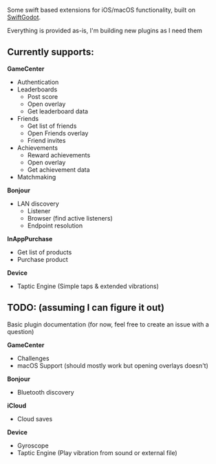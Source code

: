 Some swift based extensions for iOS/macOS functionality, built on [SwiftGodot](https://github.com/migueldeicaza/SwiftGodot). 

Everything is provided as-is, I'm building new plugins as I need them

## Currently supports:

**GameCenter**
- Authentication
- Leaderboards
  - Post score
  - Open overlay
  - Get leaderboard data
- Friends
  - Get list of friends
  - Open Friends overlay
  - Friend invites
- Achievements
  - Reward achievements
  - Open overlay
  - Get achievement data
- Matchmaking

**Bonjour**
- LAN discovery
  - Listener
  - Browser (find active listeners)
  - Endpoint resolution

**InAppPurchase**
- Get list of products
- Purchase product

**Device**
- Taptic Engine (Simple taps & extended vibrations)

## TODO: (assuming I can figure it out)

Basic plugin documentation (for now, feel free to create an issue with a question)

**GameCenter**
- Challenges
- macOS Support (should mostly work but opening overlays doesn't)

**Bonjour**
- Bluetooth discovery

**iCloud**
- Cloud saves

**Device**
- Gyroscope
- Taptic Engine (Play vibration from sound or external file)